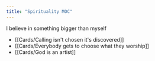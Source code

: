 ```yaml
---
title: "Spirituality MOC"
---
```

I believe in something bigger than myself
+ [[Cards/Calling isn't chosen it's discovered]]
+ [[Cards/Everybody gets to choose what they worship]]
+ [[Cards/God is an artist]]